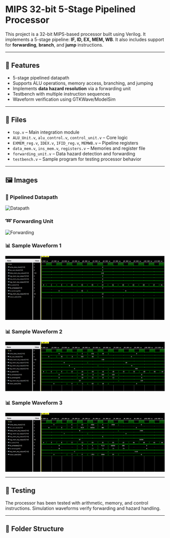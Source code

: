 # MIPS 32-bit 5-Stage Pipelined Processor

This project is a 32-bit MIPS-based processor built using Verilog. It implements a 5-stage pipeline: **IF, ID, EX, MEM, WB**. It also includes support for **forwarding**, **branch**, and **jump** instructions.

---

## 🚀 Features

- 5-stage pipelined datapath
- Supports ALU operations, memory access, branching, and jumping
- Implements **data hazard resolution** via a forwarding unit
- Testbench with multiple instruction sequences
- Waveform verification using GTKWave/ModelSim

---

## 🧩 Files

- `top.v` – Main integration module
- `ALU_Unit.v`, `alu_control.v`, `control_unit.v` – Core logic
- `EXMEM_reg.v`, `IDEX.v`, `IFID_reg.v`, `MEMWB.v` – Pipeline registers
- `data_mem.v`, `ins_mem.v`, `registers.v` – Memories and register file
- `forwarding_unit.v` – Data hazard detection and forwarding
- `testbench.v` – Sample program for testing processor behavior

---

## 🖼️ Images

### 🔧 Pipelined Datapath
![Datapath](assets/datapath_pipeline.png)

### ➿ Forwarding Unit
![Forwarding](assets/forwarding_unit.png)

### 📊 Sample Waveform 1
![Waveform 1](assets/waveform1.png)

### 📊 Sample Waveform 2
![Waveform 2](assets/waveform2.png)

### 📊 Sample Waveform 3
![Waveform 3](assets/waveform3.png)

---

## 🧪 Testing

The processor has been tested with arithmetic, memory, and control instructions. Simulation waveforms verify forwarding and hazard handling.

---

## 📂 Folder Structure

